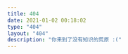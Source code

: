 ```yaml
---
title: 404
date: 2021-01-02 00:18:02
type: "404"
layout: "404"
description: "你来到了没有知识的荒原 :("
---
```

